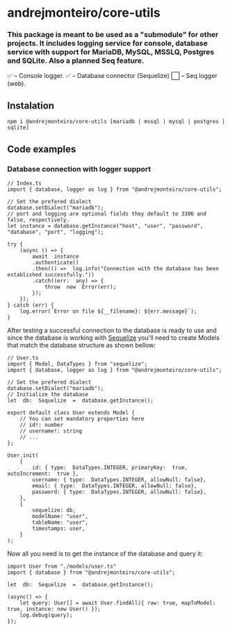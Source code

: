# andrejmonteiro/core-utils
### This package is meant to be used as a "submodule" for other projects. It includes logging service for console, database service with support for MariaDB, MySQL, MSSLQ, Postgres and SQLite. Also a planned Seq feature.

✅ – Console logger.
✅ – Database connector (Sequelize)
⬜ – Seq logger (web).

## Instalation
    npm i @andrejmonteiro/core-utils [mariadb | mssql | mysql | postgres | sqlite]

## Code examples
### Database connection with logger support
    // Index.ts
    import { database, logger as log } from "@andrejmonteiro/core-utils";
    
    // Set the prefered dialect
	database.setDialect("mariadb");
    // port and logging are optional fields they default to 3306 and false, respectively.
	let instance = database.getInstance("host", "user", "password", "database", "port", "logging");
	
	try {
		(async () => {
			await  instance
			.authenticate()
			.then(() =>  log.info("Connection with the database has been established successfully."))
			.catch((err:  any) => {
				throw  new  Error(err);
			});
		});
	} catch (err) {
		log.error(`Error on file ${__filename}: ${err.message}`);
	}

After testing a successful connection to the database is ready to use and since the database is working with [Sequelize](https://sequelize.org/) you'll need to create Models that  match the database structure as shown bellow:

    // User.ts
	import { Model, DataTypes } from "sequelize";
	import { database, logger as log } from "@andrejmonteiro/core-utils";

	// Set the prefered dialect
	database.setDialect("mariadb");
	// Initialize the database
	let  db:  Sequelize  =  database.getInstance();
	
	export default class User extends Model {
		// You can set mandatory properties here
		// id!: number
		// username!: string
		// ...
	};
	
	User.init(
		{
			id: { type:  DataTypes.INTEGER, primaryKey:  true, autoIncrement:  true },
			username: { type:  DataTypes.INTEGER, allowNull: false},
			email: { type:  DataTypes.INTEGER, allowNull: false},
			password: { type:  DataTypes.INTEGER, allowNull: false},
		},
		{
			sequelize: db,
			modelName: "user",
			tableName: "user",
			timestamps: user,
		}
	);
	
Now all you need is to get the instance of the database and query it:
	
    import User from "./models/user.ts"
	import { database } from "@andrejmonteiro/core-utils";
    
    let  db:  Sequelize  =  database.getInstance();
	
	(async() => {
		let query: User[] = await User.findAll({ raw: true, mapToModel: true, instance: new User() });
		log.debug(query);
	});
	
